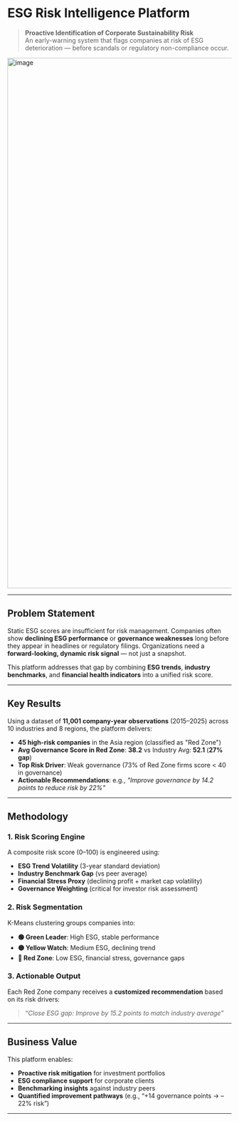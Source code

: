 # ESG Risk Intelligence Platform

> **Proactive Identification of Corporate Sustainability Risk**  
> An early-warning system that flags companies at risk of ESG deterioration — before scandals or regulatory non-compliance occur.



<img width="1919" height="1193" alt="image" src="https://github.com/user-attachments/assets/edbae94f-50bd-483c-b0bb-255c53895b3c" />


---

##  Problem Statement

Static ESG scores are insufficient for risk management. Companies often show **declining ESG performance** or **governance weaknesses** long before they appear in headlines or regulatory filings. Organizations need a **forward-looking, dynamic risk signal** — not just a snapshot.

This platform addresses that gap by combining **ESG trends**, **industry benchmarks**, and **financial health indicators** into a unified risk score.

---

##  Key Results

Using a dataset of **11,001 company-year observations** (2015–2025) across 10 industries and 8 regions, the platform delivers:

-  **45 high-risk companies** in the Asia region (classified as "Red Zone")  
-  **Avg Governance Score in Red Zone**: **38.2** vs Industry Avg: **52.1** (**27% gap**)  
-  **Top Risk Driver**: Weak governance (73% of Red Zone firms score < 40 in governance)  
-  **Actionable Recommendations**: e.g., *"Improve governance by 14.2 points to reduce risk by 22%"*

---

##  Methodology

### 1. **Risk Scoring Engine**
A composite risk score (0–100) is engineered using:
- **ESG Trend Volatility** (3-year standard deviation)
- **Industry Benchmark Gap** (vs peer average)
- **Financial Stress Proxy** (declining profit + market cap volatility)
- **Governance Weighting** (critical for investor risk assessment)

### 2. **Risk Segmentation**
K-Means clustering groups companies into:
- **🟢 Green Leader**: High ESG, stable performance  
- **🟡 Yellow Watch**: Medium ESG, declining trend  
- **🔴 Red Zone**: Low ESG, financial stress, governance gaps

### 3. **Actionable Output**
Each Red Zone company receives a **customized recommendation** based on its risk drivers:
> *“Close ESG gap: Improve by 15.2 points to match industry average”*

---

##  Business Value

This platform enables:
- **Proactive risk mitigation** for investment portfolios
- **ESG compliance support** for corporate clients
- **Benchmarking insights** against industry peers
- **Quantified improvement pathways** (e.g., “+14 governance points → –22% risk”)

---
